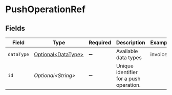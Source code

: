 # PushOperationRef


## Fields

| Field                                                      | Type                                                       | Required                                                   | Description                                                | Example                                                    |
| ---------------------------------------------------------- | ---------------------------------------------------------- | ---------------------------------------------------------- | ---------------------------------------------------------- | ---------------------------------------------------------- |
| `dataType`                                                 | [Optional\<DataType>](../../models/components/DataType.md) | :heavy_minus_sign:                                         | Available data types                                       | invoices                                                   |
| `id`                                                       | *Optional\<String>*                                        | :heavy_minus_sign:                                         | Unique identifier for a push operation.                    |                                                            |